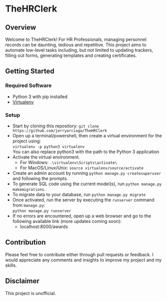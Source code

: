 # TheHRClerk

## Overview
Welcome to TheHRClerk! For HR Professionals, managing personnel records can be daunting, tedious and repetitive. This project aims to automate low-level tasks including, but not limited to updating trackers, filling out forms, generating templates and creating certificates.

## Getting Started
### Required Software
* Python 3 with pip installed
* <a href='https://pypi.org/project/virtualenv/'>Virtualenv</a>

### Setup
* Start by cloning this repository: `git clone https://github.com/jerryarciaga/TheHRClerk`
* Open up a terminal/powershell, then create a virtual environment for the project using:<br>
`virtualenv -p python3 virtualenv`<br>You can also replace python3 with the path to the Python 3 application
* Activate the virtual environment.<br>
  * For Windows: `.\virtualenv\Scripts\activate\`
  * For MacOS/Linux/Unix: `source virtualenv/source/activate`
* Create an admin account by running `python manage.py createsuperuser` and following the prompts.
* To generate SQL code using the current model(s), run `python manage.py makemigrations`.
* To migrate data to your database, run `python manage.py migrate`
* Once activated, run the server by executing the `runserver` command from `manage.py`:<br>
  `python manage.py runserver`
* If no errors are encountered, open up a web browser and go to the following available link (more updates coming soon):
  * localhost:8000/awards

## Contribution
Please feel free to contribute either through pull requests or feedback. I would appreciate any comments and insights to improve my project and my skills.

## Disclaimer
This project is unofficial.
